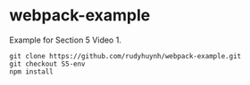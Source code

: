 # webpack-example

Example for Section 5 Video 1.

```
git clone https://github.com/rudyhuynh/webpack-example.git
git checkout S5-env
npm install
```
